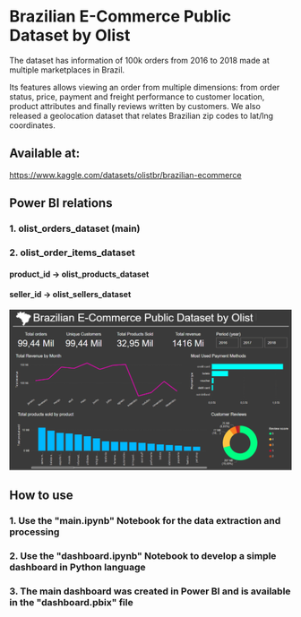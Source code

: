 # Brazilian E-Commerce Public Dataset by Olist
The dataset has information of 100k orders from 2016 to 2018 made at multiple marketplaces in Brazil.

Its features allows viewing an order from multiple dimensions: from order status, price, payment and freight performance to customer location, product attributes and finally reviews written by customers. We also released a geolocation dataset that relates Brazilian zip codes to lat/lng coordinates.

## Available at:
https://www.kaggle.com/datasets/olistbr/brazilian-ecommerce

## Power BI relations

### 1. olist_orders_dataset (main)
### 2. olist_order_items_dataset
#### product_id -> olist_products_dataset
#### seller_id -> olist_sellers_dataset

![Power BI Dashboard](./images/image.png)

## How to use

### 1. Use the "main.ipynb" Notebook for the data extraction and processing
### 2. Use the "dashboard.ipynb" Notebook to develop a simple dashboard in Python language 
### 3. The main dashboard was created in Power BI and is available in the "dashboard.pbix" file



